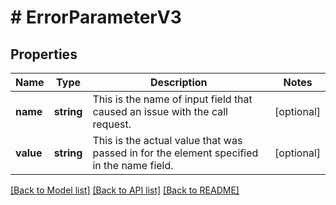 # # ErrorParameterV3

## Properties

Name | Type | Description | Notes
------------ | ------------- | ------------- | -------------
**name** | **string** | This is the name of input field that caused an issue with the call request. | [optional] 
**value** | **string** | This is the actual value that was passed in for the element specified in the name field. | [optional] 

[[Back to Model list]](../../README.md#documentation-for-models) [[Back to API list]](../../README.md#documentation-for-api-endpoints) [[Back to README]](../../README.md)


